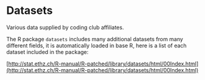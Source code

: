 # Datasets
Various data supplied by coding club affiliates.

The R package `datasets` includes many additional datasets from many different fields, it is automatically loaded in base R, here is a list of each dataset included in the package:

[http://stat.ethz.ch/R-manual/R-patched/library/datasets/html/00Index.html](http://stat.ethz.ch/R-manual/R-patched/library/datasets/html/00Index.html)
